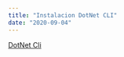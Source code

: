 ```yaml
---
title: "Instalacion DotNet CLI"
date: "2020-09-04"
---
```



[DotNet Cli](https://dotnet.microsoft.com/download/dotnet-core)